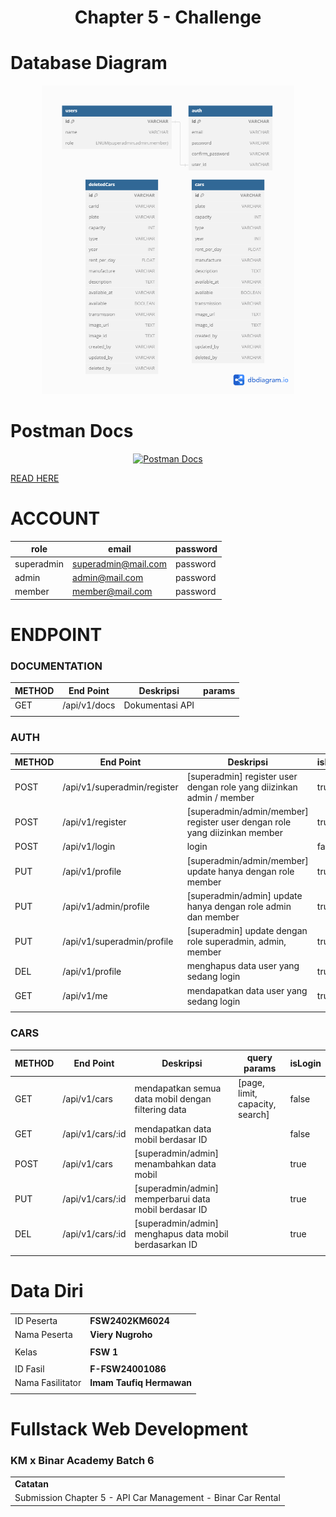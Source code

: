 <h1 align="center">
  Chapter 5 - Challenge
</h1>

# Database Diagram

<p align='center'>
<img style='width: 80%' src='/public/assets/images/ERD/Challenge5.png' alt='ERD' title='ERD'>
</p>

# Postman Docs

<p align='center'>
<a href="https://documenter.getpostman.com/view/22814931/2sA3Bj9ZxZ" target="_blank" title="Postman Documentation"/>
<img style='width: 20%' src='https://img.shields.io/badge/Postman-FF6C37?style=for-the-badge&logo=postman&logoColor=white' alt='Postman Docs' title='Postman Docs'>
</p>

[READ HERE](https://documenter.getpostman.com/view/22814931/2sA3Bj9ZxZ)

# ACCOUNT

| role       | email               | password |
| ---------- | ------------------- | -------- |
| superadmin | superadmin@mail.com | password |
| admin      | admin@mail.com      | password |
| member     | member@mail.com     | password |

# ENDPOINT

### DOCUMENTATION

| METHOD | End Point    | Deskripsi       | params |
| ------ | ------------ | --------------- | ------ |
| GET    | /api/v1/docs | Dokumentasi API |        |
|        |              |                 |        |

### AUTH

| METHOD | End Point                   | Deskripsi                                                                 | isLogin | params |
| ------ | --------------------------- | ------------------------------------------------------------------------- | ------- | ------ |
| POST   | /api/v1/superadmin/register | [superadmin] register user dengan role yang diizinkan admin / member      | true    |        |
| POST   | /api/v1/register            | [superadmin/admin/member] register user dengan role yang diizinkan member | true    |        |
| POST   | /api/v1/login               | login                                                                     | false   |        |
| PUT    | /api/v1/profile             | [superadmin/admin/member] update hanya dengan role member                 | true    |        |
| PUT    | /api/v1/admin/profile       | [superadmin/admin] update hanya dengan role admin dan member              | true    |        |
| PUT    | /api/v1/superadmin/profile  | [superadmin] update dengan role superadmin, admin, member                 | true    |        |
| DEL    | /api/v1/profile             | menghapus data user yang sedang login                                     | true    |        |
| GET    | /api/v1/me                  | mendapatkan data user yang sedang login                                   | true    |        |
|        |                             |                                                                           |         |        |

### CARS

| METHOD | End Point        | Deskripsi                                              | query params                    | isLogin |
| ------ | ---------------- | ------------------------------------------------------ | ------------------------------- | ------- |
| GET    | /api/v1/cars     | mendapatkan semua data mobil dengan filtering data     | [page, limit, capacity, search] | false   |
| GET    | /api/v1/cars/:id | mendapatkan data mobil berdasar ID                     |                                 | false   |
| POST   | /api/v1/cars     | [superadmin/admin] menambahkan data mobil              |                                 | true    |
| PUT    | /api/v1/cars/:id | [superadmin/admin] memperbarui data mobil berdasar ID  |                                 | true    |
| DEL    | /api/v1/cars/:id | [superadmin/admin] menghapus data mobil berdasarkan ID |                                 | true    |
|        |                  |                                                        |                                 |

# Data Diri

|                  |                          |
| ---------------- | ------------------------ |
| ID Peserta       | **FSW2402KM6024**        |
| Nama Peserta     | **Viery Nugroho**        |
|                  |                          |
| Kelas            | **FSW 1**                |
|                  |                          |
| ID Fasil         | **F-FSW24001086**        |
| Nama Fasilitator | **Imam Taufiq Hermawan** |
|                  |                          |

# Fullstack Web Development

### KM x Binar Academy Batch 6

|                                                              |
| ------------------------------------------------------------ |
| **Catatan**                                                  |
| Submission Chapter 5 - API Car Management - Binar Car Rental |
